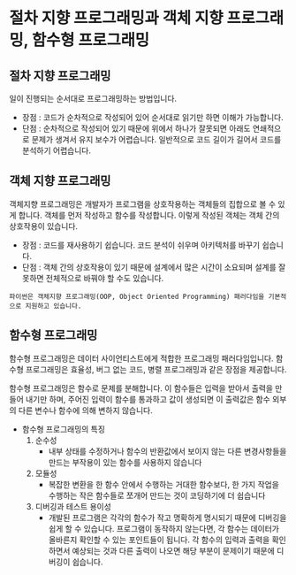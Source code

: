 # 절차 지향 프로그래밍과 객체 지향 프로그래밍, 함수형 프로그래밍

## 절차 지향 프로그래밍

일이 진행되는 순서대로 프로그래밍하는 방법입니다.

- 장점 : 코드가 순차적으로 작성되어 있어 순서대로 읽기만 하면 이해가 가능합니다.
- 단점 : 순차적으로 작성되어 있기 때문에 위에서 하나가 잘못되면 아래도 연쇄적으로 문제가 생겨서 유지 보수가 어렵습니다. 일반적으로 코드 길이가 길어서 코드를 분석하기 어렵습니다.

## 객체 지향 프로그래밍

객체지향 프로그래밍은 개발자가 프로그램을 상호작용하는 객체들의 집합으로 볼 수 있게 합니다. 객체를 먼저 작성하고 함수를 작성합니다. 이렇게 작성된 객체는 객체 간의 상호작용이 있습니다.

- 장점 : 코드를 재사용하기 쉽습니다. 코드 분석이 쉬우며 아키텍처를 바꾸기 쉽습니다.
- 단점 : 객체 간의 상호작용이 있기 때문에 설계에서 많은 시간이 소요되며 설계를 잘못하면 전체적으로 바꿔야 할 수도 있습니다.

`파이썬은 객체지향 프로그래밍(OOP, Object Oriented Programming) 패러다임을 기본적으로 지원하고 있습니다.`

## 함수형 프로그래밍

함수형 프로그래밍은 데이터 사이언티스트에게 적합한 프로그래밍 패러다임입니다. 함수형 프로그래밍은 효율성, 버그 없는 코드, 병렬 프로그래밍과 같은 장점을 제공합니다.

함수형 프로그래밍은 함수로 문제를 분해합니다. 이 함수들은 입력을 받아서 출력을 만들어 내기만 하며, 주어진 입력이 함수를 통과하고 값이 생성되면 이 출력값은 함수 외부의 다른 변수나 함수에 의해 변하지 않습니다.

- 함수형 프로그래밍의 특징
    1. 순수성
        -  내부 상태를 수정하거나 함수의 반환값에서 보이지 않는 다른 변경사항들을 만드는 부작용이 있는 함수를 사용하지 않습니다
    2. 모듈성
        - 복잡한 변환을 한 함수 안에서 수행하는 거대한 함수보다, 한 가지 작업을 수행하는 작은 함수들로 쪼개어 만드는 것이 코딩하기에 더 쉽습니다
    3. 디버깅과 테스트 용이성
        - 개발된 프로그램은 각각의 함수가 작고 명확하게 명시되기 때문에 디버깅을 쉽게 할 수 있습니다. 프로그램이 동작하지 않는다면, 각 함수는 데이터가 올바른지 확인할 수 있는 포인트들이 됩니다. 각 함수의 입력과 출력을 확인하면서 예상되는 것과 다른 출력이 나오면 해당 부분이 문제이기 때문에 디버깅이 쉽습니다.
